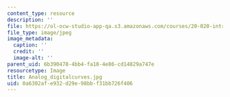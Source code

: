 ```yaml
---
content_type: resource
description: ''
file: https://ol-ocw-studio-app-qa.s3.amazonaws.com/courses/20-020-introduction-to-biological-engineering-design-spring-2009/0a6302afe932d29e98bbf31bb726f406_Analog_digitalcurves.jpg
file_type: image/jpeg
image_metadata:
  caption: ''
  credit: ''
  image-alt: ''
parent_uid: 6b390478-4bb4-fa18-4e86-cd14829a747e
resourcetype: Image
title: Analog_digitalcurves.jpg
uid: 0a6302af-e932-d29e-98bb-f31bb726f406
---
```

